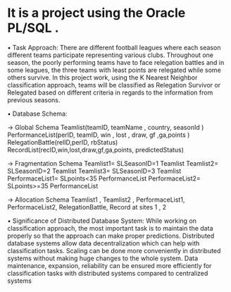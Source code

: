 <h1>It is a project using the Oracle PL/SQL . </h1>

• Task Approach:
There are different football leagues where each season different teams participate representing 
various clubs. Throughout one season, the poorly performing teams have to face relegation battles 
and in some leagues, the three teams with least points are relegated while some others survive. In 
this project work, using the K Nearest Neighbor classification approach, teams will be classified 
as Relegation Survivor or Relegated based on different criteria in regards to the information from 
previous seasons.


• Database Schema:

-> Global Schema
Teamlist(teamID, teamName , country, seasonId )
PerformanceList(perID, teamID, win , lost , draw, gf ,ga,points )
RelegationBattle(relID,perID, rbStatus)
RecordList(recID,win,lost,draw,gf,ga,points, predictedStatus)

-> Fragmentation Schema
Teamlist1= SLSeasonID=1 Teamlist
Teamlist2= SLSeasonID=2 Teamlist
Teamlist3= SLSeasonID=3 Teamlist
PerformaceList1= SLpoints<35 PerformanceList
PerformaceList2= SLpoints>=35 PerformanceList

-> Allocation Schema
Teamlist1 , Teamlist2 , PerformaceList1, PerformaceList2, RelegationBattle, Record at sites 1 , 2



• Significance of Distributed Database System:
While working on classification approach, the most important task is to maintain the data properly 
so that the approach can make proper predictions. Distributed database systems allow data 
decentralization which can help with classification tasks. Scaling can be done more conveniently 
in distributed systems without making huge changes to the whole system. Data maintenance, 
expansion, reliability can be ensured more efficiently for classification tasks with distributed 
systems compared to centralized systems
